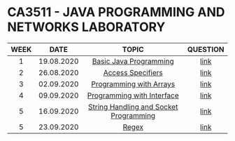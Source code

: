 # CA3511 - JAVA PROGRAMMING AND NETWORKS LABORATORY

| WEEK  |    DATE    |            TOPIC             |             QUESTION             |
| :---: | :--------: | :--------------------------: | :------------------------------: |
|   1   | 19.08.2020 | [Basic Java Programming][1]  |  [link](Questions/lab_one.docx)  |
|   2   | 26.08.2020 |    [Access Specifiers][2]    |  [link](Questions/lab_two.docx)  |
|   3   | 02.09.2020 | [Programming with Arrays][3] | [link](Questions/lab_three.docx) |
|   4   | 09.09.2020 | [Programming with Interface][4] | [link](Questions/lab_four.docx) |
|   5   | 16.09.2020 | [String Handling and Socket Programming][5] | [link](Questions/lab_five.docx) |
|   5   | 23.09.2020 | [Regex][6] | [link](Questions/lab_six.docx) |

[1]: src/lab/one
[2]: src/lab/two
[3]: src/lab/three
[4]: src/lab/four
[5]: src/lab/five
[6]: src/lab/six
